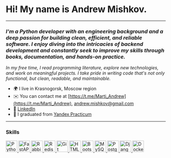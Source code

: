 # Hi! My name is Andrew Mishkov.

***

### *I'm a Python developer with an engineering background and a deep passion for building clean, efficient, and reliable software. I enjoy diving into the intricacies of backend development and constantly seek to improve my skills through books, documentation, and hands-on practice.*

*In my free time, I read programming literature, explore new technologies, and work on meaningful projects. I take pride in writing code that's not only functional, but clean, readable, and maintainable.*

* 🌍  I live in Krasnogorsk, Moscow region  
* ✉️  You can contact me at [https://t.me/Marti_Andrew](https://t.me/Marti_Andrew), [andrew.mishkov@gmail.com](mailto:andrew.mishkov@gmail.com)  
* 💼  [LinkedIn](https://www.linkedin.com/in/andrew-mishkov-4b1305254/)  
* 🧠  I graduated from [Yandex Practicum](https://practicum.yandex.ru/)  

***

### Skills

<p align="left">
<a href="https://www.python.org/" target="_blank" rel="noreferrer">
  <img src="https://raw.githubusercontent.com/danielcranney/readme-generator/main/public/icons/skills/python-colored.svg" width="36" height="36" alt="Python" />
</a>
<a href="https://fastapi.tiangolo.com/" target="_blank" rel="noreferrer">
  <img src="https://cdn.jsdelivr.net/gh/devicons/devicon/icons/fastapi/fastapi-original.svg" width="36" height="36" alt="FastAPI" />
</a>
<a href="https://www.rabbitmq.com/" target="_blank" rel="noreferrer">
  <img src="https://cdn.jsdelivr.net/gh/devicons/devicon/icons/rabbitmq/rabbitmq-original.svg" width="36" height="36" alt="RabbitMQ" />
</a>
<a href="https://redis.io/" target="_blank" rel="noreferrer">
  <img src="https://cdn.jsdelivr.net/gh/devicons/devicon/icons/redis/redis-original.svg" width="36" height="36" alt="Redis" />
</a>
<a href="https://git-scm.com/" target="_blank" rel="noreferrer">
  <img src="https://raw.githubusercontent.com/danielcranney/readme-generator/main/public/icons/skills/git-colored.svg" width="36" height="36" alt="Git" />
</a>
<a href="https://developer.mozilla.org/en-US/docs/Glossary/HTML5" target="_blank" rel="noreferrer">
  <img src="https://raw.githubusercontent.com/danielcranney/readme-generator/main/public/icons/skills/html5-colored.svg" width="36" height="36" alt="HTML5" />
</a>
<a href="https://getbootstrap.com/" target="_blank" rel="noreferrer">
  <img src="https://raw.githubusercontent.com/danielcranney/readme-generator/main/public/icons/skills/bootstrap-colored.svg" width="36" height="36" alt="Bootstrap" />
</a>
<a href="https://www.mysql.com/" target="_blank" rel="noreferrer">
  <img src="https://raw.githubusercontent.com/danielcranney/readme-generator/main/public/icons/skills/mysql-colored.svg" width="36" height="36" alt="MySQL" />
</a>
<a href="https://www.postgresql.org/" target="_blank" rel="noreferrer">
  <img src="https://raw.githubusercontent.com/danielcranney/readme-generator/main/public/icons/skills/postgresql-colored.svg" width="36" height="36" alt="PostgreSQL" />
</a>
<a href="https://www.djangoproject.com/" target="_blank" rel="noreferrer">
  <img src="https://raw.githubusercontent.com/danielcranney/readme-generator/main/public/icons/skills/django-colored.svg" width="36" height="36" alt="Django" />
</a>
<a href="https://www.docker.com/" target="_blank" rel="noreferrer">
  <img src="https://raw.githubusercontent.com/danielcranney/readme-generator/main/public/icons/skills/docker.svg" width="36" height="36" alt="Docker" />
</a>
</p>
